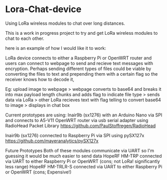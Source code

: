 # Lora-Chat-device
Using LoRa wireless modules to chat over long distances.

This is a work in progress project to try and get LoRa wireless modules to chat to each other.

here is an example of how I would like it to work:

LoRa device connects to either a Raspberry Pi or OpenWRT router and users can connect to webpage to send and recieve text messages with encryption. Perhaps sending different types of files could be viable by converting the files to text and prepending them with a certain flag so the receiver knows how to decode it, 

Eg: 
upload image to webpage > webpage converts to base64 and breaks it into max payload length chunks and adds flag to indicate file type > sends data via LoRa > other LoRa recieves text with flag telling to convert base64 to image > displays in chat box

Current prototypes are using:
Inair9b (sx1276) with an Arduino Nano via SPI and connects to A5-V11 OpenWRT router via usb serial adapter using RadioHead Packet Library https://github.com/PaulStoffregen/RadioHead

Inair9b (sx1276) connected to Raspberry Pi via SPI using pySX127x https://github.com/mayeranalytics/pySX127x

Future Prototypes
Both of these modules communicate via UART so I'm guessing it would be much easier to send data
HopeRF HM-TRP connected via UART to either Raspberry Pi or OpenWRT (cons; not LoRa! significantly less range)
HopeRF HM-TRLR-S connected via UART to either Raspberry Pi or OpenWRT (cons; Expensive!)

